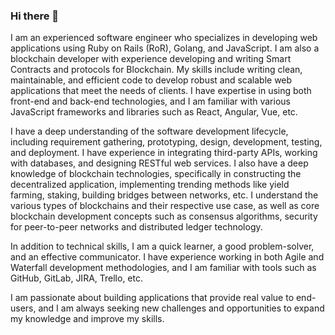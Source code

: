 ### Hi there 👋

I am an experienced software engineer who specializes in developing web applications using Ruby on Rails (RoR), Golang, and JavaScript. I am also a blockchain developer with experience developing and writing Smart Contracts and protocols for Blockchain. My skills include writing clean, maintainable, and efficient code to develop robust and scalable web applications that meet the needs of clients. I have expertise in using both front-end and back-end technologies, and I am familiar with various JavaScript frameworks and libraries such as React, Angular, Vue, etc.

I have a deep understanding of the software development lifecycle, including requirement gathering, prototyping, design, development, testing, and deployment. I have experience in integrating third-party APIs, working with databases, and designing RESTful web services. I also have a deep knowledge of blockchain technologies, specifically in constructing the decentralized application, implementing trending methods like yield farming, staking, building bridges between networks, etc. I understand the various types of blockchains and their respective use case, as well as core blockchain development concepts such as consensus algorithms, security for peer-to-peer networks and distributed ledger technology.

In addition to technical skills, I am a quick learner, a good problem-solver, and an effective communicator. I have experience working in both Agile and Waterfall development methodologies, and I am familiar with tools such as GitHub, GitLab, JIRA, Trello, etc.

I am passionate about building applications that provide real value to end-users, and I am always seeking new challenges and opportunities to expand my knowledge and improve my skills.
